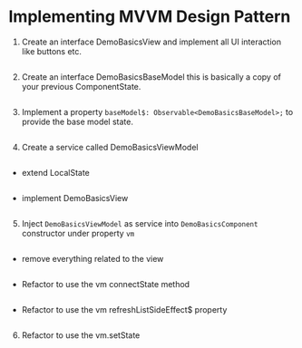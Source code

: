 # Implementing MVVM Design Pattern

1. Create an interface DemoBasicsView and implement all UI interaction like buttons etc.
```typescript

```
2. Create an interface DemoBasicsBaseModel this is basically a copy of your previous ComponentState.
```typescript

```

3. Implement a property `baseModel$: Observable<DemoBasicsBaseModel>;` to provide the base model state.
```typescript

```
4. Create a service called DemoBasicsViewModel
```typescript

```
- extend LocalState<DemoBasicsBaseModel>
```typescript

```
- implement DemoBasicsView
```typescript

```
5. Inject `DemoBasicsViewModel` as service into `DemoBasicsComponent` constructor under property `vm`
```typescript

```
- remove everything related to the view
```typescript

```
- Refactor to use the vm connectState method
```typescript

```
- Refactor to use the vm refreshListSideEffect$ property
```typescript

```
6. Refactor to use the vm.setState
```typescript

```
